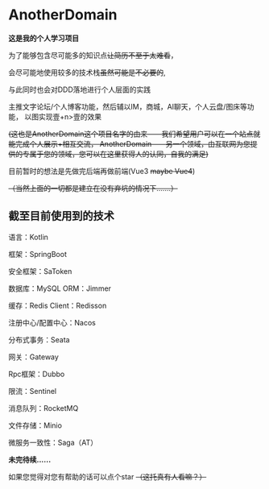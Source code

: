 # AnotherDomain

**这是我的个人学习项目**

为了能够包含尽可能多的知识点~~让简历不至于太难看~~，

会尽可能地使用较多的技术栈~~虽然可能是不必要的~~,

与此同时也会对DDD落地进行个人层面的实践

主推文字论坛/个人博客功能，然后辅以IM，商城，AI聊天，个人云盘/图床等功能，
以图实现壹+n>壹的效果

~~(这也是AnotherDomain这个项目名字的由来——我们希望用户可以在一个站点就能完成个人展示+相互交流，
AnotherDomain——另一个领域，由互联网为您提供的专属于您的领域，您可以在这里获得人的认同，自我的满足)~~

目前暂时的想法是先做完后端再做前端(Vue3 ~~maybe Vue4~~)

~~（当然上面的一切都是建立在没有弃坑的情况下.......）~~

## 截至目前使用到的技术

语言：Kotlin

框架：SpringBoot

安全框架：SaToken

数据库：MySQL ORM：Jimmer

缓存：Redis Client：Redisson

注册中心/配置中心：Nacos

分布式事务：Seata

网关：Gateway

Rpc框架：Dubbo

限流：Sentinel

消息队列：RocketMQ

文件存储：Minio 

微服务一致性：Saga（AT）

**未完待续......**

如果您觉得对您有帮助的话可以点个star
~~（这托真有人看嘛？）~~